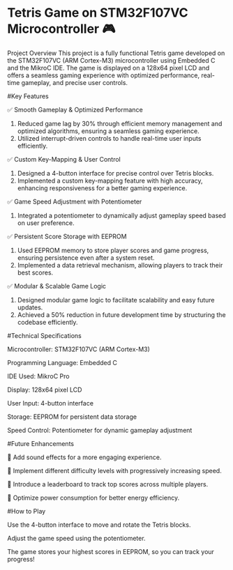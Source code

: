 # Tetris Game on STM32F107VC Microcontroller 🎮
Project Overview
This project is a fully functional Tetris game developed on the STM32F107VC (ARM Cortex-M3) microcontroller using Embedded C and the MikroC IDE. The game is displayed on a 128x64 pixel LCD and offers a seamless gaming experience with optimized performance, real-time gameplay, and precise user controls.

#Key Features

✅ Smooth Gameplay & Optimized Performance

1) Reduced game lag by 30% through efficient memory management and optimized algorithms, ensuring a seamless gaming experience.
2) Utilized interrupt-driven controls to handle real-time user inputs efficiently.
   
✅ Custom Key-Mapping & User Control
1) Designed a 4-button interface for precise control over Tetris blocks.
2) Implemented a custom key-mapping feature with high accuracy, enhancing responsiveness for a better gaming experience.
   
✅ Game Speed Adjustment with Potentiometer

1) Integrated a potentiometer to dynamically adjust gameplay speed based on user preference.
   
✅ Persistent Score Storage with EEPROM

1) Used EEPROM memory to store player scores and game progress, ensuring persistence even after a system reset.
2) Implemented a data retrieval mechanism, allowing players to track their best scores.
   
✅ Modular & Scalable Game Logic

1) Designed modular game logic to facilitate scalability and easy future updates.
2) Achieved a 50% reduction in future development time by structuring the codebase efficiently.
   
#Technical Specifications

Microcontroller: STM32F107VC (ARM Cortex-M3)

Programming Language: Embedded C

IDE Used: MikroC Pro

Display: 128x64 pixel LCD

User Input: 4-button interface

Storage: EEPROM for persistent data storage

Speed Control: Potentiometer for dynamic gameplay adjustment

#Future Enhancements

🔹 Add sound effects for a more engaging experience.

🔹 Implement different difficulty levels with progressively increasing speed.

🔹 Introduce a leaderboard to track top scores across multiple players.

🔹 Optimize power consumption for better energy efficiency.


#How to Play

Use the 4-button interface to move and rotate the Tetris blocks.

Adjust the game speed using the potentiometer.

The game stores your highest scores in EEPROM, so you can track your progress!
